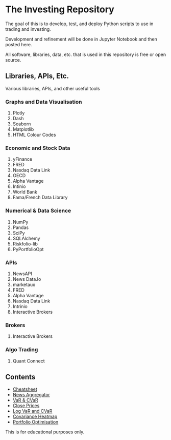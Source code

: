 # The Investing Repository
The goal of this is to develop, test, and deploy Python scripts to use in trading and investing.

Development and refinement will be done in Jupyter Notebook and then posted here. 

All software, libraries, data, etc. that is used in this repository is free or open source. 

## Libraries, APIs, Etc.
Various libraries, APIs, and other useful tools

### Graphs and Data Visualisation
1. Plotly
2. Dash
3. Seaborn
4. Matplotlib
5. HTML Colour Codes

### Economic and Stock Data
1. yFinance
2. FRED
3. Nasdaq Data Link
4. OECD
5. Alpha Vantage
6. Intinio
7. World Bank
8. Fama/French Data Library

### Numerical & Data Science
1. NumPy
2. Pandas
3. SciPy
4. SQLAlchemy
5. Riskfolio-lib
6. PyPortfolioOpt

### APIs
1. NewsAPI
2. News Data.Io 
3. marketaux 
4. FRED 
5. Alpha Vantage 
6. Nasdaq Data Link
7. Intrinio
8. Interactive Brokers

### Brokers
1. Interactive Brokers

### Algo Trading
1. Quant Connect

## Contents
- [Cheatsheet](https://github.com/fargo-b/Investing/blob/main/Cheatsheet)
- [News Aggregator](https://github.com/fargo-b/Investing/blob/main/Tools/News%20Aggregator)
- [VaR & CVaR](https://github.com/fargo-b/Investing/blob/main/Tools/VaR%20%26%20CVaR)
- [Close Prices](https://github.com/fargo-b/Investing/blob/main/Tools/Plotting%20Close%20Prices)
- [Log VaR and CVaR](https://github.com/fargo-b/Investing/blob/main/Tools/Log%20VaR%20and%20CVaR)
- [Covariance Heatmap](https://github.com/fargo-b/Investing/blob/main/Tools/Covariance%20Heatmap)
- [Portfolio Optimisation](https://github.com/fargo-b/Investing/blob/main/Tools/Basic%20Portfolio%20Optimisation)


This is for educational purposes only.

